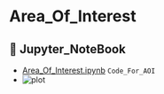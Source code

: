 # Area_Of_Interest

## :open_file_folder: Jupyter_NoteBook

- [Area_Of_Interest.ipynb](https://github.com/AbirKhan96/Area_Of_Interest/blob/main/AOI_for_Jaipur.ipynb) ```Code_For_AOI```
- ![plot](https://github.com/AbirKhan96/SampleImages_AI-ML/blob/main/NEWTrack_A-Ladybug-1242.JPG)

